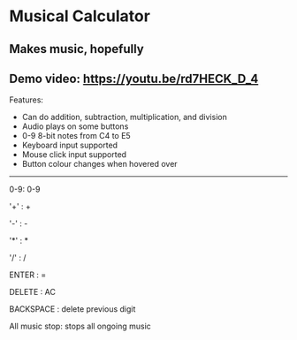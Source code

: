 # Musical Calculator
Makes music, hopefully
---
Demo video: https://youtu.be/rd7HECK_D_4
---
Features:
- Can do addition, subtraction, multiplication, and division
- Audio plays on some buttons
- 0-9 8-bit notes from C4 to E5
- Keyboard input supported
- Mouse click input supported
- Button colour changes when hovered over
---
0-9: 0-9

'+' : +
  
'-' : -
  
'*' : *
  
'/' : /

ENTER : =

DELETE : AC

BACKSPACE : delete previous digit

All music stop: stops all ongoing music

